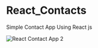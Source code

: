# React_Contacts
Simple Contact App Using React js



![React Contact App 2](https://user-images.githubusercontent.com/99383107/230099047-ca78017e-d088-43a1-ab6a-83e64d94955f.png)
